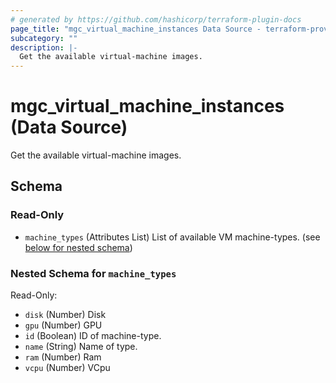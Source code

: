 ```yaml
---
# generated by https://github.com/hashicorp/terraform-plugin-docs
page_title: "mgc_virtual_machine_instances Data Source - terraform-provider-mgc"
subcategory: ""
description: |-
  Get the available virtual-machine images.
---
```


# mgc_virtual_machine_instances (Data Source)

Get the available virtual-machine images.



<!-- schema generated by tfplugindocs -->
## Schema

### Read-Only

- `machine_types` (Attributes List) List of available VM machine-types. (see [below for nested schema](#nestedatt--machine_types))

<a id="nestedatt--machine_types"></a>
### Nested Schema for `machine_types`

Read-Only:

- `disk` (Number) Disk
- `gpu` (Number) GPU
- `id` (Boolean) ID of machine-type.
- `name` (String) Name of type.
- `ram` (Number) Ram
- `vcpu` (Number) VCpu
